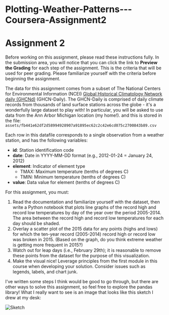 # Plotting-Weather-Patterns---Coursera-Assignment2


# Assignment 2

Before working on this assignment, please read these instructions fully. In the submission area, you will notice that you can click the link to **Preview the Grading** for each step of the assignment. This is the criteria that will be used for peer grading. Please familiarize yourself with the criteria before beginning the assignment.

The data for this assignment comes from a subset of The National Centers for Environmental Information (NCEI) [Global Historical Climatology Network daily (GHCNd)](https://www.ncei.noaa.gov/products/land-based-station/global-historical-climatology-network-daily) (GHCN-Daily). The GHCN-Daily is comprised of daily climate records from thousands of land surface stations across the globe - it's a wonderfully large dataset to play with! In particular, you will be asked to use data from the Ann Arbor Michigan location (my home!). and this is stored in the file: `assets/fb441e62df2d58994928907a91895ec62c2c42e6cd075c2700843b89.csv`

Each row in this datafile corresponds to a single observation from a weather station, and has the following variables:
* **id**: Station identification code
* **date**: Date in YYYY-MM-DD format (e.g., 2012-01-24 = January 24, 2012)
* **element**: Indicator of element type
    * TMAX: Maximum temperature (tenths of degrees C)
    * TMIN: Minimum temperature (tenths of degrees C)
* **value**: Data value for element (tenths of degrees C)

For this assignment, you must:

1. Read the documentation and familiarize yourself with the dataset, then write a Python notebook that plots line graphs of the record high and record low temperatures by day of the year over the period 2005-2014. The area between the record high and record low temperatures for each day should be shaded.
2. Overlay a scatter plot of the 2015 data for any points (highs and lows) for which the ten-year record (2005-2014) record high or record low was broken in 2015. (Based on the graph, do you think extreme weather is getting more frequent in 2015?)
3. Watch out for leap days (i.e., February 29th); it is reasonable to remove these points from the dataset for the purpose of this visualization.
4. Make the visual nice! Leverage principles from the first module in this course when developing your solution. Consider issues such as legends, labels, and chart junk.

I've written some steps I think would be good to go through, but there are other ways to solve this assignment, so feel free to explore the pandas library! What I really want to see is an image that looks like this sketch I drew at my desk:

![Sketch](assets/chris_sketch.png)
